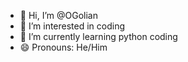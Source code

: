 - 👋 Hi, I’m @OGolian
- 👀 I’m interested in coding
- 🌱 I’m currently learning python coding
- 😄 Pronouns: He/Him
